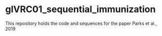 # glVRC01_sequential_immunization
This repository holds the code and sequences for the paper Parks et al., 2019



